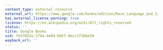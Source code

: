 ```yaml
---
content_type: external-resource
external_url: https://www.google.com/books/edition/Race_Language_and_Culture/fW7JfT8ovaMC?hl=en&gbpv=1
has_external_license_warning: true
license: https://en.wikipedia.org/wiki/All_rights_reserved
status: ''
title: Google Books
uid: fe57852e-2f4a-4e84-b85f-8ecc1f36be59
wayback_url: ''
---
```

